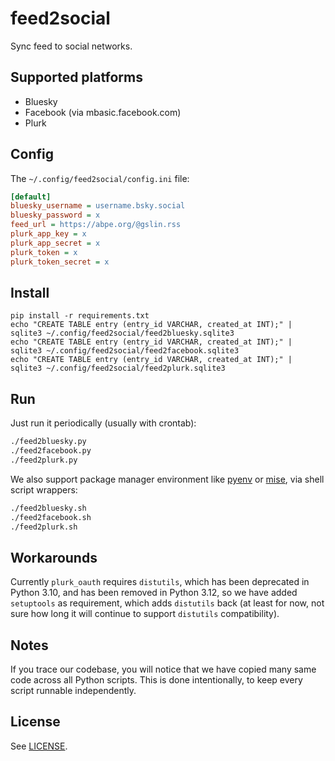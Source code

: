 # feed2social

Sync feed to social networks.

## Supported platforms

* Bluesky
* Facebook (via mbasic.facebook.com)
* Plurk

## Config

The `~/.config/feed2social/config.ini` file:

```ini
[default]
bluesky_username = username.bsky.social
bluesky_password = x
feed_url = https://abpe.org/@gslin.rss
plurk_app_key = x
plurk_app_secret = x
plurk_token = x
plurk_token_secret = x
```

## Install

    pip install -r requirements.txt
    echo "CREATE TABLE entry (entry_id VARCHAR, created_at INT);" | sqlite3 ~/.config/feed2social/feed2bluesky.sqlite3
    echo "CREATE TABLE entry (entry_id VARCHAR, created_at INT);" | sqlite3 ~/.config/feed2social/feed2facebook.sqlite3
    echo "CREATE TABLE entry (entry_id VARCHAR, created_at INT);" | sqlite3 ~/.config/feed2social/feed2plurk.sqlite3

## Run

Just run it periodically (usually with crontab):

```bash
./feed2bluesky.py
./feed2facebook.py
./feed2plurk.py
```

We also support package manager environment like [pyenv](https://github.com/pyenv/pyenv) or [mise](https://github.com/jdx/mise), via shell script wrappers:

```bash
./feed2bluesky.sh
./feed2facebook.sh
./feed2plurk.sh
```

## Workarounds

Currently `plurk_oauth` requires `distutils`, which has been deprecated in Python 3.10, and has been removed in Python 3.12, so we have added `setuptools` as requirement, which adds `distutils` back (at least for now, not sure how long it will continue to support `distutils` compatibility).

## Notes

If you trace our codebase, you will notice that we have copied many same code across all Python scripts.  This is done intentionally, to keep every script runnable independently.

## License

See [LICENSE](LICENSE).
